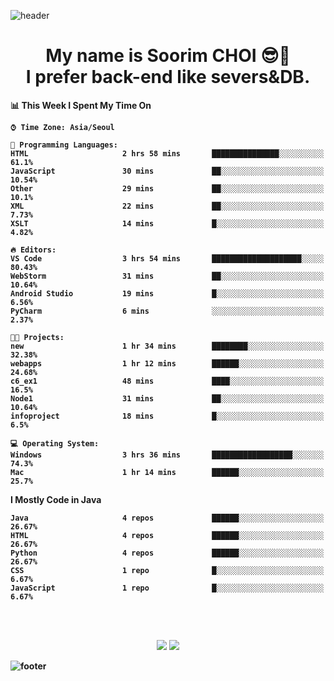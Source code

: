 <!--
**sxxrxm/sxxrxm** is a ✨ _special_ ✨ repository because its `README.md` (this file) appears on your GitHub profile.
-->
![header](https://capsule-render.vercel.app/api?type=Waving&color=gradient&height=300&section=header&text=Soorim%20CHOI&fontSize=90&animation=twinkling&fontAlignY=40)
<h1 align="center">
  My name is <b>Soorim CHOI<b> 😎👋
  <br>
  I prefer back-end like severs&DB.
</h1>
  
<!--START_SECTION:waka-->
📊 **This Week I Spent My Time On** 

```text
⌚︎ Time Zone: Asia/Seoul

💬 Programming Languages: 
HTML                     2 hrs 58 mins       ███████████████░░░░░░░░░░   61.1% 
JavaScript               30 mins             ██░░░░░░░░░░░░░░░░░░░░░░░   10.54% 
Other                    29 mins             ██░░░░░░░░░░░░░░░░░░░░░░░   10.1% 
XML                      22 mins             ██░░░░░░░░░░░░░░░░░░░░░░░   7.73% 
XSLT                     14 mins             █░░░░░░░░░░░░░░░░░░░░░░░░   4.82%

🔥 Editors: 
VS Code                  3 hrs 54 mins       ████████████████████░░░░░   80.43% 
WebStorm                 31 mins             ██░░░░░░░░░░░░░░░░░░░░░░░   10.64% 
Android Studio           19 mins             █░░░░░░░░░░░░░░░░░░░░░░░░   6.56% 
PyCharm                  6 mins              ░░░░░░░░░░░░░░░░░░░░░░░░░   2.37%

🐱‍💻 Projects: 
new                      1 hr 34 mins        ████████░░░░░░░░░░░░░░░░░   32.38% 
webapps                  1 hr 12 mins        ██████░░░░░░░░░░░░░░░░░░░   24.68% 
c6_ex1                   48 mins             ████░░░░░░░░░░░░░░░░░░░░░   16.5% 
Node1                    31 mins             ██░░░░░░░░░░░░░░░░░░░░░░░   10.64% 
infoproject              18 mins             █░░░░░░░░░░░░░░░░░░░░░░░░   6.5%

💻 Operating System: 
Windows                  3 hrs 36 mins       ██████████████████░░░░░░░   74.3% 
Mac                      1 hr 14 mins        ██████░░░░░░░░░░░░░░░░░░░   25.7%

```

**I Mostly Code in Java** 

```text
Java                     4 repos             ██████░░░░░░░░░░░░░░░░░░░   26.67% 
HTML                     4 repos             ██████░░░░░░░░░░░░░░░░░░░   26.67% 
Python                   4 repos             ██████░░░░░░░░░░░░░░░░░░░   26.67% 
CSS                      1 repo              █░░░░░░░░░░░░░░░░░░░░░░░░   6.67% 
JavaScript               1 repo              █░░░░░░░░░░░░░░░░░░░░░░░░   6.67%

```



<!--END_SECTION:waka-->

  <!-- <h4 align="center">
  <br><br>
  The Programming Languages&Frameworks&Databases which I ever used.
 </h4>  -->
  <!--
<p align="center">
     
  <img alt="NodeJS" src="https://img.shields.io/badge/node.js%20-%2343853D.svg?&style=for-the-badge&logo=node.js&logoColor=white"/>
  <img alt="HTML5" src="https://img.shields.io/badge/html5%20-%23E34F26.svg?&style=for-the-badge&logo=html5&logoColor=white"/>
  <img alt="CSS3" src="https://img.shields.io/badge/css3%20-%231572B6.svg?&style=for-the-badge&logo=css3&logoColor=white"/>
    <img alt="React" src="https://img.shields.io/badge/react%20-%2320232a.svg?&style=for-the-badge&logo=react&logoColor=%2361DAFB"/>
  <img alt="Django" src="https://img.shields.io/badge/django%20-%23092E20.svg?&style=for-the-badge&logo=django&logoColor=white"/>
  <img alt="Spring" src="https://img.shields.io/badge/spring%20-%236DB33F.svg?&style=for-the-badge&logo=spring&logoColor=white"/>
  <br>
  
  <img alt="Python" src="https://img.shields.io/badge/python%20-%2314354C.svg?&style=for-the-badge&logo=python&logoColor=white"/>
  <img alt="C" src="https://img.shields.io/badge/c%20-%2300599C.svg?&style=for-the-badge&logo=c&logoColor=white"/>
  <img alt="Java" src="https://img.shields.io/badge/java-%23ED8B00.svg?&style=for-the-badge&logo=java&logoColor=white"/>
  <img alt="Kotlin" src="https://img.shields.io/badge/kotlin-%230095D5.svg?&style=for-the-badge&logo=kotlin&logoColor=white"/>
  <img alt="Swift" src="https://img.shields.io/badge/swift-%23FA7343.svg?&style=for-the-badge&logo=swift&logoColor=white"/>
  <img alt="Flutter" src="https://img.shields.io/badge/Flutter%20-%2302569B.svg?&style=for-the-badge&logo=Flutter&logoColor=white" />
  <br>
  <img alt="AWS" src="https://img.shields.io/badge/AWS%20-%23FF9900.svg?&style=for-the-badge&logo=amazon-aws&logoColor=white"/>
  <img alt="Heroku" src="https://img.shields.io/badge/heroku%20-%23430098.svg?&style=for-the-badge&logo=heroku&logoColor=white"/>
  <img alt="Vercel" src="https://img.shields.io/badge/vercel%20-%23000000.svg?&style=for-the-badge&logo=vercel&logoColor=white"/>
  <img alt="Firebase" src="https://img.shields.io/badge/firebase%20-%23039BE5.svg?&style=for-the-badge&logo=firebase"/>
  <img alt="Apache" src="https://img.shields.io/badge/apache%20-%23D42029.svg?&style=for-the-badge&logo=apache&logoColor=white"/>
 <br> 
 <img alt="MySQL" src="https://img.shields.io/badge/mysql-%2300f.svg?&style=for-the-badge&logo=mysql&logoColor=white"/>
 <img alt="MongoDB" src ="https://img.shields.io/badge/MongoDB-%234ea94b.svg?&style=for-the-badge&logo=mongodb&logoColor=white"/>
 <img alt="Oracle" src ="https://img.shields.io/badge/oracle%20-%23F00000.svg?&style=for-the-badge&logo=oracle&logoColor=white" />
 <img alt="Docker" src="https://img.shields.io/badge/docker%20-%230db7ed.svg?&style=for-the-badge&logo=docker&logoColor=white"/>ss
 <br> 
 -->
<br>
<br>

<p align = center>
<a href="mailto:id.sxxrxm@gmail.com"> <img src="https://img.shields.io/badge/Gmail-d14836?style=flat-square&logo=Gmail&logoColor=white"/></a>
<a href="https://velog.io/@sxxrxm"><img src="https://img.shields.io/badge/Tech%20Blog-11B48A?style=for=-the-badge&logo=Vimeo&logoColor=white"/></a>
</p>

![footer](https://capsule-render.vercel.app/api?type=Waving&section=footer&color=gradient&height=300)
